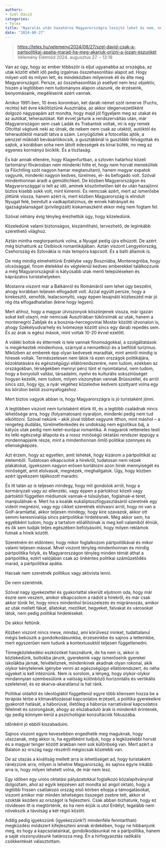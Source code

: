 ```yaml
---
authors:
- Szél Dávid
categories:
- Telex
title: "Nyaralás után hazatérni Magyarországra lesújtó lehet és nem, nem csak a kátyúk miatt"
date: "2024-08-27"
---
```


> https://telex.hu/velemeny/2024/08/27/szel-david-csak-a-partpolitikai-apatia-marad-ha-meg-akarjuk-orizni-a-jozan-eszunket
> Vélemény Életmód 2024. augusztus 27. – 13:18

Van az úgy, hogy az ember többször is eljut ugyanabba az országba, az utak között eltelt idő pedig izgalmas összehasonlítási alapot ad. Hogy milyen volt és milyen lett, és mindeközben milyennek éli és élte meg Magyarországot. Persze, az összehasonlítás jó eséllyel nem lesz objektív, hiszen a legtöbben nem tudományos alapon utazunk, de érzéseink, benyomásaink, megéléseink azért vannak.

Amikor 1991-ben, 10 éves koromban, két darab német szót ismerve (Fuchs, rechts) két évre kiköltöztünk Ausztriába, az akkor idegenvezetőként dolgozó nagypapám azt mondta, hogy majd jól figyeljem meg az utakat és az autókat, teherautókat.
Két évvel jártunk a rendszerváltás után, már Magyarországon sem csak Ladák és Trabantok voltak, mi is egy remek Oltcittal vágtunk neki az útnak, de nekem nem csak az utaktól, autóktól és teherautóktól maradt tátva a szám. Lenyűgöztek a fotocellás ajtók, a pénzzel működő bevásárlókocsik, a gusztábbnál is gusztább felvágottak és sajtok, a korábban soha nem látott édességek és kínai büfék, no meg az egyenes kormányú biciklik. És a tisztaság.



És bár annak ellenére, hogy Klagenfurtban, a szlovén határhoz közeli tartományi fővárosban nem mindenki hitte el, hogy nem horvát menekültek (a Flüchtling szót nagyon hamar megtanultam), hanem magyar expatok vagyunk, mindenki nagyon kedves, türelmes, el- és befogadó volt. Szóval mindenhonnan áradt a gemütlichkeit.
De közben Magyarországon és Magyarországgal is telt az idő, aminek köszönhetően két év után hazajönni biztos kisebb sokk volt, mint kimenni. És nemcsak azért, mert az ismerősbe jöttünk vissza, hanem azért is, mert közben Magyarország is elindult Nyugat felé, beindult a vadkapitalizmus, de ennek hátrányait és igazságtalanságait (privilegizált) kiskamaszként ekkor még nem fogtam fel.

Szóval néhány évig tényleg érezhettük úgy, hogy közeledünk.

Közeledünk valami biztonságos, kiszámítható, tervezhető, de leginkább szerethető világhoz.

Aztán mintha megtorpantunk volna, a Nyugat pedig újra elhúzott. De azért még bízhattunk az Ostblock romantikájában. Aztán viszont Lengyelország, Csehország és Szlovákia is más tempóra kapcsolt. És a balti államok is.

De még mindig elmehettünk Erdélybe vagy Boszniába, Montenegróba, hogy olcsósággal, finom ételekkel és végtelenül kedves emberekkel találkozzunk a még Magyarországnál is kátyúsabb utak menti településeken és káprázatos turistahelyeken.



Mostanra viszont már a Balkánról és Romániáról sem lehet úgy beszélni, ahogy korábban teljesen elfogadott volt. Azzal együtt persze, hogy a kirekesztő, xenofób, lealacsonyító, vagy éppen lesajnáló közbeszéd már jó rég óta elfogadhatatlan (kéne hogy legyen).

Mert ahhoz, hogy a magyar útviszonyok köszönjenek vissza, már igazán sokat kell utazni, már nemcsak Ausztriában tükörsimák az utak, hanem a montenegrói Žabljak és a bosznia-hercegovinai Mostar közötti útvonalon is, ahogy Székelyudvarhely és Ivómezeje között sincs egy darab repedés sem. És az árak is egész mások, mint voltak 10-20 évvel ezelőtt.

A vidéki boltok és éttermek is tele vannak finomságokkal, a szolgáltatások is megérkeztek mindenhova, szárnyal a nemzetközi és a belföldi turizmus. Miközben az emberek épp olyan kedvesek maradtak, mint amiről mindig is híresek voltak.
Természetesen nem látok rá ezen országok politikájára, közoktatására és egészségügyi ellátórendszerére, nem tudom, ezekben az országokban, térségekben mennyi pénz tűnt el nyomtalanul, nem tudom, hogy a bonyolult vallási, társadalmi, nyelvi és kulturális sokszínűséget hogyan kezelik, nem tudom, milyen viszonyban vannak Brüsszellel, és arról sincs szó, hogy így, a nyár végéhez közeledve kedvem szottyant volna egy kis körúton belüli zsúrnyafogáshoz.

Mert biztos vagyok abban is, hogy Magyarországra is jó turistaként jönni.

A legtöbben viszont nem turistaként élünk itt, és a legtöbb családnak nincs lehetősége arra, hogy (folyamatosan) nyaraljon, mindenki pedig nem tud elköltözni. Szóval nekünk – akik jóval többet vagyunk itthon, mint máshol – a rengeteg dudálás, türelmetlenkedés és undokság nem egzotikus báj, a kátyús utak pedig nem kelet-európai romantika. A magyarok rettenetes testi és lelki egészségi állapota és a rossz minőségű oktatási rendszer éppúgy a mindennapjaink része, mint a mindenhonnan ömlő politikai szennyes és ellenségképzés.

Azt érzem, hogy az egyetlen, amit tehetek, hogy kizárom a pártpolitikát az életemből. Tudatosan elkapcsolok a hírekről, tudatosan nem nézek plakátokat, igyekszem nagyon erősen korlátozni azon hírek mennyiségét és minőségét, amit elolvasok, megnézek, meghallgatok. Úgy, hogy közben azért igyekszem tájékozott maradni.

És itt talán az is teljesen mindegy, hogy mit gondolok arról, hogy a kormányzati vagy az ellenzéki, vagy éppen a pártokhoz közeli vagy pártoktól független médiumok vannak-e túlsúlyban, foglalnak-e teret, manipulálnak-e. Mert ha a koalák eukaliptuszfogyasztásáról szeretnék egy videót megnézni, vagy egy cikket szeretnék elolvasni arról, hogy mi van a Golf-áramlattal, akkor teljesen mindegy, hogy kire szavazok, akkor ott semmi keresnivalója sincs pártpolitikai hirdetésnek. Még akkor sem, ha egyébként tudom, hogy a tartalom előállítóinak is meg kell valamiből élniük, és ők sem tudják teljes egészében befolyásolni, hogy milyen reklámok futnak a híreik között.

Szeretném én eldönteni, hogy mikor foglalkozom pártpolitikával és mikor valami teljesen mással. Mivel viszont tényleg mindenhonnan és mindig pártpolitika folyik, és Magyarországon tényleg minden témát áthat a pártpolitika, ezért valójában csak az önkéntes politikai száműzetődés marad, a pártpolitikai apátia.

Hacsak nem szeretnék politikus vagy aktivista lenni.

De nem szeretnék.

Szóval nagy igyekezettel és gyakorlattal sikerült eljutnom oda, hogy már észre sem veszem, amikor elkapcsolom a rádiót a hírekről, és már csak akkor tűnik fel, hogy nincs mindenhol brüsszelezés és migránsozás, amikor az utak mellett fákat, állatokat, mezőket, hegyeket, falvakat és városokat látok, nem pedig politikai hirdetéseket.

De akkor feltűnik.

Közben viszont nincs mese, mindaz, ami körülvesz minket, tudattalanul mégis bekúszik a gondolkodásunkba, érzéseinkbe és sajnos a tetteinkbe, mert egyszerűen nem tudunk a kontextusuktól teljesen függetlenedni.

Tömegközlekedési eszközöket használunk, de ha nem is, akkor is közlekedünk, boltokba járunk, gyerekeink vagy ismerőseink gyerekei iskolákba járnak, felvételiznek, mindenkinek akadnak olyan rokonai, akik olykor kénytelenek igénybe venni az egészségügyi ellátórendszert, és néha ügyeket is kell intéznünk. Nem is sorolom, a lényeg, hogy olykor-olykor mindannyian szembesülünk a valóság különböző horizontális és vertikális szeleteivel, és ez akarva-akaratlanul is hat ránk.

Politikai oldaltól és ideológiától függetlenül egyre több kliensem hozza be a terápiás térbe a klímaváltozással kapcsolatos érzéseit, a politika gyerekeikre gyakorolt hatását, a háborúval, illetőleg a háborús narratívával kapcsolatos félelmét és szorongását, ahogy az elszabaduló árak is mindenkit érintenek, így pedig könnyen kerül a pszichológiai konzultációk fókuszába.

Időnként jó ebből kiszabadulni.

Sajnos viszont egyre kevesebben engedhetik meg maguknak, hogy utazzanak, még akkor is, ha egyébként tudjuk, hogy a legközelebbi horvát és a magyar tenger között árakban nem sok különbség van. Mert azért a Balaton az ország nagy részéről mégiscsak közelebb van.

De az utazás a kiváltság mellett arra is lehetőséget ad, hogy turistaként ránézzünk arra, milyen is lehetne Magyarország, és sajnos egyre inkább arra is, hogy milyen lehetett volna, de már nem lesz.

Egy időben egy uniós oktatási pályázatokkal foglalkozó közalapítványnál dolgoztam, ahol az egyik képzésen azt mondta az angol oktató, hogy a legtöbb frissen csatlakozó ország első körben ellopja a támogatásokat, viszont amikor már minden lehetséges összeget zsebre tett, akkor el szokták kezdeni az országot is fejleszteni. Csak abban bízhatunk, hogy ez rövidesen itt is megtörténik, és ha nem érjük is utol Erdélyt, legalább nem növekszik a távolság a két régió között.

Addig pedig igyekszünk (igyekezzünk?) mindenféle fenntartható megküzdési módszert kifejleszteni annak érdekében, hogy ne hibbanjunk meg, és hogy a kapcsolatainkat, gondolkodásunkat ne a pártpolitika, hanem a saját viszonyulásunk határozza meg. Én a hírfogyasztás radikális csökkentését választottam.
